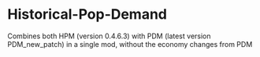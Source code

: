 # Historical-Pop-Demand
Combines both HPM (version 0.4.6.3) with PDM (latest version PDM_new_patch) in a single mod, without the economy changes from PDM
